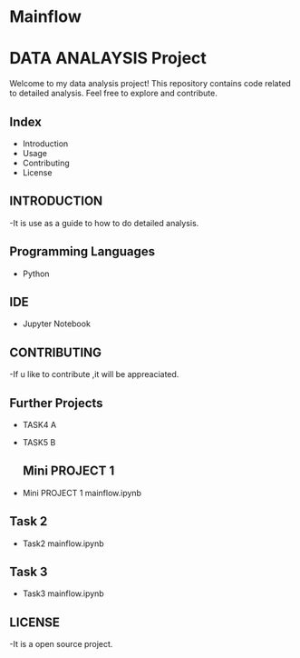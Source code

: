 # Mainflow
# DATA ANALAYSIS Project

Welcome to my data analysis project! This repository contains code related to detailed analysis. Feel free to explore and contribute.
 ## Index
  
- Introduction
- Usage
- Contributing
- License

## INTRODUCTION
-It is use as a guide to how to do detailed analysis.

## Programming Languages

- Python

## IDE
- Jupyter Notebook

## CONTRIBUTING
-If u like to contribute ,it will be appreaciated.

 

## Further Projects

- TASK4 A
- TASK5 B

  ## Mini PROJECT 1

- Mini PROJECT 1 mainflow.ipynb

## Task 2

- Task2 mainflow.ipynb



## Task 3

- Task3 mainflow.ipynb

## LICENSE
-It is a open source project.

